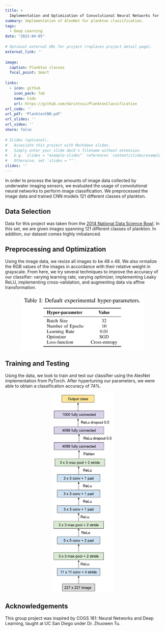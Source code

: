 ```yaml
---
title: >
  Implementation and Optimization of Convolutional Neural Networks for Plankton Classification
summary: Implementation of AlexNet for plankton classification.
tags:
  - Deep Learning
date: "2023-04-05"

# Optional external URL for project (replaces project detail page).
external_link: ''

image:
  caption: Plankton classes
  focal_point: Smart

links:
  - icon: github
    icon_pack: fab
    name: Code
    url: https://github.com/darintsui/PlanktonClassification
url_code: ''
url_pdf: 'PlanktonCNN.pdf'
url_slides: ''
url_video: ''
share: false

# Slides (optional).
#   Associate this project with Markdown slides.
#   Simply enter your slide deck's filename without extension.
#   E.g. `slides = "example-slides"` references `content/slides/example-slides.md`.
#   Otherwise, set `slides = ""`.
slides: ''
---
```


In order to process the large amounts of image data collected by underwater imaging sensors, we evaluated the usage of convolutional neural networks to perform image classification. We preprocessed the image data and trained CNN models 121 different classes of plankton. 


## Data Selection 

Data for this project was taken from the [2014 National Data Science Bowl](https://www.kaggle.com/c/datasciencebowl). In this set, we are given images spanning 121 different classes of plankton. In addition, our dataset comes highly imbalanced. 

## Preprocessing and Optimization

Using the image data, we resize all images to be 48 x 48. We also nrmalize the RGB values of the images in accordance with their relative weight in grayscale. From here, we try several techniques to improve the accuracy of our classifier: varying learning rate, varying optimizer, implementing Leaky ReLU, implementing cross-validation, and augmenting data via affine transformation.

<p align="center">
<img src="parameters.png" alt="Default parameters used" width="400"/>
</p>

## Training and Testing

Using the data, we look to train and test our classifier using the AlexNet implementation from PyTorch. After hypertuning our parameters, we were able to obtain a classification accuracy of 74%.

<p align="center">
<img src="AlexNet.png" alt="AlexNet architecture" width="200"/>
</p>

## Acknowledgements

This group project was inspired by COGS 181: Neural Networks and Deep Learning, taught at UC San Diego under Dr. Zhuowen Tu.
